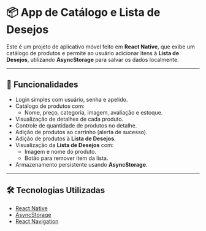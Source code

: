 # 📦 App de Catálogo e Lista de Desejos

Este é um projeto de aplicativo móvel feito em **React Native**, que exibe um catálogo de produtos e permite ao usuário adicionar itens à **Lista de Desejos**, utilizando **AsyncStorage** para salvar os dados localmente.

---

## 📝 Funcionalidades

- Login simples com usuário, senha e apelido.
- Catálogo de produtos com:
  - Nome, preço, categoria, imagem, avaliação e estoque.
- Visualização de detalhes de cada produto.
- Controle de quantidade de produtos no detalhe.
- Adição de produtos ao carrinho (alerta de sucesso).
- Adição de produtos à **Lista de Desejos**.
- Visualização da **Lista de Desejos** com:
  - Imagem e nome do produto.
  - Botão para remover item da lista.
- Armazenamento persistente usando **AsyncStorage**.

---

## 🛠 Tecnologias Utilizadas

- [React Native](https://reactnative.dev/)
- [AsyncStorage](https://react-native-async-storage.github.io/async-storage/docs/install/)
- [React Navigation](https://reactnavigation.org/)

